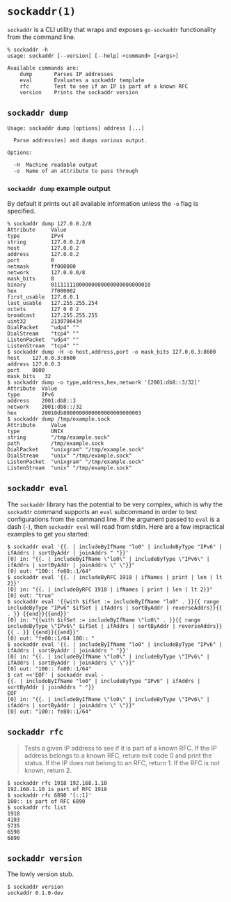 # `sockaddr(1)`

`sockaddr` is a CLI utility that wraps and exposes `go-sockaddr` functionality
from the command line.

```text
% sockaddr -h
usage: sockaddr [--version] [--help] <command> [<args>]

Available commands are:
    dump       Parses IP addresses
    eval       Evaluates a sockaddr template
    rfc        Test to see if an IP is part of a known RFC
    version    Prints the sockaddr version
```

## `sockaddr dump`

```text
Usage: sockaddr dump [options] address [...]

  Parse address(es) and dumps various output.

Options:

  -H  Machine readable output
  -o  Name of an attribute to pass through
```

### `sockaddr dump` example output

By default it prints out all available information unless the `-o` flag is
specified.

```text
% sockaddr dump 127.0.0.2/8
Attribute     Value
type          IPv4
string        127.0.0.2/8
host          127.0.0.2
address       127.0.0.2
port          0
netmask       ff000000
network       127.0.0.0/8
mask_bits     8
binary        01111111000000000000000000000010
hex           7f000002
first_usable  127.0.0.1
last_usable   127.255.255.254
octets        127 0 0 2
broadcast     127.255.255.255
uint32        2130706434
DialPacket    "udp4" ""
DialStream    "tcp4" ""
ListenPacket  "udp4" ""
ListenStream  "tcp4" ""
$ sockaddr dump -H -o host,address,port -o mask_bits 127.0.0.3:8600
host	127.0.0.3:8600
address	127.0.0.3
port	8600
mask_bits	32
$ sockaddr dump -o type,address,hex,network '[2001:db8::3/32]'
Attribute  Value
type       IPv6
address    2001:db8::3
network    2001:db8::/32
hex        20010db8000000000000000000000003
$ sockaddr dump /tmp/example.sock
Attribute     Value
type          UNIX
string        "/tmp/example.sock"
path          /tmp/example.sock
DialPacket    "unixgram" "/tmp/example.sock"
DialStream    "unix" "/tmp/example.sock"
ListenPacket  "unixgram" "/tmp/example.sock"
ListenStream  "unix" "/tmp/example.sock"
```

## `sockaddr eval`

The `sockaddr` library has the potential to be very complex, which is why the
`sockaddr` command supports an `eval` subcommand in order to test configurations
from the command line.  If the argument passed to `eval` is a dash (`-`), then
`sockaddr eval` will read from stdin.  Here are a few impractical examples to
get you started:

```text
$ sockaddr eval '{{. | includeByIfName "lo0" | includeByType "IPv6" | ifAddrs | sortByAddr | joinAddrs " "}}'
[0] in: "{{. | includeByIfName \"lo0\" | includeByType \"IPv6\" | ifAddrs | sortByAddr | joinAddrs \" \"}}"
[0] out: "100:: fe80::1/64"
$ sockaddr eval '{{. | includeByRFC 1918 | ifNames | print | len | lt 2}}'
[0] in: "{{. | includeByRFC 1918 | ifNames | print | len | lt 2}}"
[0] out: "true"
$ sockaddr eval '{{with $ifSet := includeByIfName "lo0" . }}{{ range includeByType "IPv6" $ifSet | ifAddrs | sortByAddr | reverseAddrs}}{{ . }} {{end}}{{end}}'
[0] in: "{{with $ifSet := includeByIfName \"lo0\" . }}{{ range includeByType \"IPv6\" $ifSet | ifAddrs | sortByAddr | reverseAddrs}}{{ . }} {{end}}{{end}}"
[0] out: "fe80::1/64 100:: "
$ sockaddr eval '{{. | includeByIfName "lo0" | includeByType "IPv6" | ifAddrs | sortByAddr | joinAddrs " "}}'
[0] in: "{{. | includeByIfName \"lo0\" | includeByType \"IPv6\" | ifAddrs | sortByAddr | joinAddrs \" \"}}"
[0] out: "100:: fe80::1/64"
$ cat <<'EOF' | sockaddr eval -
{{. | includeByIfName "lo0" | includeByType "IPv6" | ifAddrs | sortByAddr | joinAddrs " "}}
EOF
[0] in: "{{. | includeByIfName \"lo0\" | includeByType \"IPv6\" | ifAddrs | sortByAddr | joinAddrs \" \"}}"
[0] out: "100:: fe80::1/64"
```

## `sockaddr rfc`

> Tests a given IP address to see if it is part of a known RFC.  If the IP
> address belongs to a known RFC, return exit code 0 and print the status.  If
> the IP does not belong to an RFC, return 1.  If the RFC is not known, return
> 2.

```text
$ sockaddr rfc 1918 192.168.1.10
192.168.1.10 is part of RFC 1918
$ sockaddr rfc 6890 '[::1]'
100:: is part of RFC 6890
$ sockaddr rfc list
1918
4193
5735
6598
6890
```

## `sockaddr version`

The lowly version stub.

```text
$ sockaddr version
sockaddr 0.1.0-dev
```
